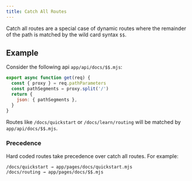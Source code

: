 ```yaml
---
title: Catch All Routes
---
```


Catch all routes are a special case of dynamic routes where the remainder of the path is matched by the wild card syntax `$$`.

## Example

Consider the following api `app/api/docs/$$.mjs`:

<doc-code filename="app/api/docs/$$.mjs">

```javascript
export async function get(req) {
  const { proxy } = req.pathParameters
  const pathSegments = proxy.split('/')
  return {
    json: { pathSegments },
  }
}
```
</doc-code>

Routes like `/docs/quickstart` or `/docs/learn/routing` will be matched by `app/api/docs/$$.mjs`.

### Precedence

Hard coded routes take precedence over catch all routes. For example:

```
/docs/quickstart → app/pages/docs/quickstart.mjs
/docs/routing → app/pages/docs/$$.mjs
```


